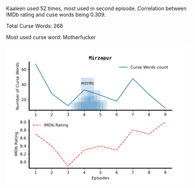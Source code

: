Kaaleen used 52 times, most used in second episode. Correlation between IMDb rating and cuse words being 0.309.

Total Curse Words: 268

Most used curse word: Motherfucker

![image](Mirzapur.png)
